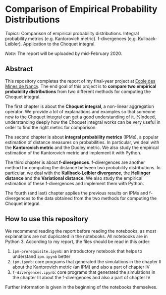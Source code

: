 # Comparison of Empirical Probability Distributions

_Topics:_ Comparison of empirical probability distributions. Integral probability metrics (e.g. Kantorovich metric). f-divergences (e.g. Kullback-Leibler). Application to the Choquet integral.

_Note:_ The report will be uploaded by mid-February 2020.

## Abstract

This repository completes the report of my final-year project at [Ecole des Mines de Nancy](https://mines-nancy.univ-lorraine.fr/formation/ingenieur-civil-mines-icm/).
The end goal of this project is to **compare two empirical probability distributions** from two different methods for computing the Choquet integral.

The first chapter is about the **Choquet integral**, a non-linear aggregation operator. We provide a lot of explanations and examples so that someone new to the Choquet integral can get a good understanding of it. %Indeed, understanding deeply how the Choquet integral works can be very useful in order to find the right metric for comparison.

The second chapter is about **integral probability metrics** (IPMs), a popular estimation of distance measures on probabilities.
In particular, we deal with the **Kantorovich metric** and the Dudley metric.
We also study the empirical estimation of the Kantorovich metric and implement it with Python.

The third chapter is about **f-divergences**. f-divergences are another method for computing the distance between two probability distributions.
In particular, we deal with the **Kullback-Leibler divergence**, the **Hellinger distance** and the **Variational distance**.
We also study the empirical estimation of these f-divergences and implement them with Python.

The fourth (and last) chapter applies the previous results on IPMs and f-divergences to the data obtained from the two methods for computing the Choquet integral.

## How to use this repository

We recommend reading the report before reading the notebooks, as most explanations are not duplicated in the notebooks. All notebooks are in Python 3. According to my report, the files should be read in this order:
1. `ipm-prerequisite.ipynb`: an introductory notebook that helps to understand `ipm.ipynb` better
2. `ipm.ipynb`: core programs that generated the simulations in the chapter II about the Kantorovich metric (an IPM) and also a part of chapter IV
3. `f-divergences.ipynb`: core programs that generated the simulations in the chapter III about the f-divergences and also a part of chapter IV

Further information is given in the beginning of the notebooks themselves.
